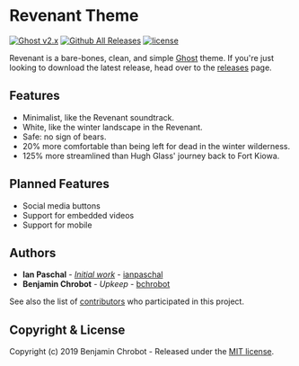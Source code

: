 # Revenant Theme

[![Ghost v2.x](https://img.shields.io/badge/ghost-v2.x-brightgreen)]()
[![Github All Releases](https://img.shields.io/github/downloads/bchrobot/revenant/total.svg)]()
[![license](https://img.shields.io/github/license/mashape/apistatus.svg)]()

Revenant is a bare-bones, clean, and simple [Ghost](http://github.com/tryghost/ghost/) theme. If you're just looking to download the latest release, head over to the [releases](https://github.com/bchrobot/revenant/releases) page.

## Features

- Minimalist, like the Revenant soundtrack.
- White, like the winter landscape in the Revenant.
- Safe: no sign of bears.
- 20% more comfortable than being left for dead in the winter wilderness.
- 125% more streamlined than Hugh Glass' journey back to Fort Kiowa.

## Planned Features

- Social media buttons
- Support for embedded videos
- Support for mobile

## Authors

- **Ian Paschal** - _[Initial work](https://github.com/ianpaschal/revenant)_ - [ianpaschal](https://github.com/ianpaschal)
- **Benjamin Chrobot** - _Upkeep_ - [bchrobot](https://github.com/bchrobot)

See also the list of [contributors][contributors] who participated in this project.

## Copyright & License

Copyright (c) 2019 Benjamin Chrobot - Released under the [MIT license](LICENSE).

[contributors]: https://github.com/bchrobot/revenant/contributors
